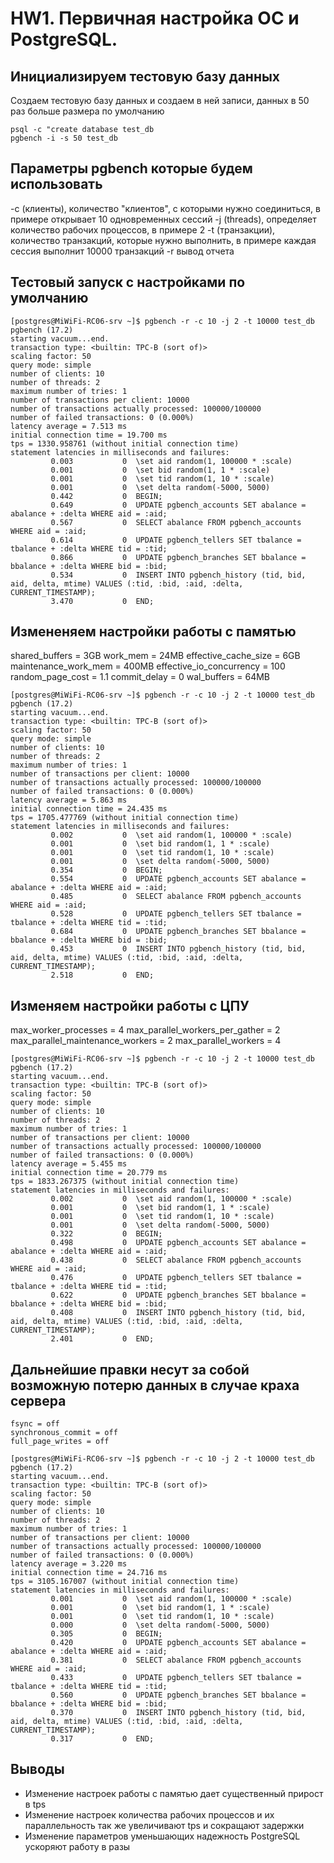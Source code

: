 # HW1. Первичная настройка ОС и PostgreSQL.
## Инициализируем тестовую базу данных
Создаем тестовую базу данных и создаем в ней записи, данных в 50 раз больше размера по умолчанию
```
psql -c "create database test_db
pgbench -i -s 50 test_db
```
## Параметры pgbench которые будем использовать
-c (клиенты), количество "клиентов", с которыми нужно соединиться, в примере открывает 10 одновременных сессий
-j (threads), определяет количество рабочих процессов, в примере 2
-t (транзакции), количество транзакций, которые нужно выполнить, в примере каждая сессия выполнит 10000 транзакций
-r вывод отчета
## Тестовый запуск с настройками по умолчанию 
```
[postgres@MiWiFi-RC06-srv ~]$ pgbench -r -c 10 -j 2 -t 10000 test_db
pgbench (17.2)
starting vacuum...end.
transaction type: <builtin: TPC-B (sort of)>
scaling factor: 50
query mode: simple
number of clients: 10
number of threads: 2
maximum number of tries: 1
number of transactions per client: 10000
number of transactions actually processed: 100000/100000
number of failed transactions: 0 (0.000%)
latency average = 7.513 ms
initial connection time = 19.700 ms
tps = 1330.958761 (without initial connection time)
statement latencies in milliseconds and failures:
         0.003           0  \set aid random(1, 100000 * :scale)
         0.001           0  \set bid random(1, 1 * :scale)
         0.001           0  \set tid random(1, 10 * :scale)
         0.001           0  \set delta random(-5000, 5000)
         0.442           0  BEGIN;
         0.649           0  UPDATE pgbench_accounts SET abalance = abalance + :delta WHERE aid = :aid;
         0.567           0  SELECT abalance FROM pgbench_accounts WHERE aid = :aid;
         0.614           0  UPDATE pgbench_tellers SET tbalance = tbalance + :delta WHERE tid = :tid;
         0.866           0  UPDATE pgbench_branches SET bbalance = bbalance + :delta WHERE bid = :bid;
         0.534           0  INSERT INTO pgbench_history (tid, bid, aid, delta, mtime) VALUES (:tid, :bid, :aid, :delta, CURRENT_TIMESTAMP);
         3.470           0  END;
```
## Измененяем настройки работы с памятью
shared_buffers = 3GB
work_mem = 24MB
effective_cache_size = 6GB
maintenance_work_mem = 400MB
effective_io_concurrency = 100
random_page_cost = 1.1
commit_delay = 0
wal_buffers = 64MB

```
[postgres@MiWiFi-RC06-srv ~]$ pgbench -r -c 10 -j 2 -t 10000 test_db
pgbench (17.2)
starting vacuum...end.
transaction type: <builtin: TPC-B (sort of)>
scaling factor: 50
query mode: simple
number of clients: 10
number of threads: 2
maximum number of tries: 1
number of transactions per client: 10000
number of transactions actually processed: 100000/100000
number of failed transactions: 0 (0.000%)
latency average = 5.863 ms
initial connection time = 24.435 ms
tps = 1705.477769 (without initial connection time)
statement latencies in milliseconds and failures:
         0.002           0  \set aid random(1, 100000 * :scale)
         0.001           0  \set bid random(1, 1 * :scale)
         0.001           0  \set tid random(1, 10 * :scale)
         0.001           0  \set delta random(-5000, 5000)
         0.354           0  BEGIN;
         0.554           0  UPDATE pgbench_accounts SET abalance = abalance + :delta WHERE aid = :aid;
         0.485           0  SELECT abalance FROM pgbench_accounts WHERE aid = :aid;
         0.528           0  UPDATE pgbench_tellers SET tbalance = tbalance + :delta WHERE tid = :tid;
         0.684           0  UPDATE pgbench_branches SET bbalance = bbalance + :delta WHERE bid = :bid;
         0.453           0  INSERT INTO pgbench_history (tid, bid, aid, delta, mtime) VALUES (:tid, :bid, :aid, :delta, CURRENT_TIMESTAMP);
         2.518           0  END;
```
## Изменяем настройки работы с ЦПУ
max_worker_processes = 4
max_parallel_workers_per_gather = 2
max_parallel_maintenance_workers = 2
max_parallel_workers = 4
```
[postgres@MiWiFi-RC06-srv ~]$ pgbench -r -c 10 -j 2 -t 10000 test_db
pgbench (17.2)
starting vacuum...end.
transaction type: <builtin: TPC-B (sort of)>
scaling factor: 50
query mode: simple
number of clients: 10
number of threads: 2
maximum number of tries: 1
number of transactions per client: 10000
number of transactions actually processed: 100000/100000
number of failed transactions: 0 (0.000%)
latency average = 5.455 ms
initial connection time = 20.779 ms
tps = 1833.267375 (without initial connection time)
statement latencies in milliseconds and failures:
         0.002           0  \set aid random(1, 100000 * :scale)
         0.001           0  \set bid random(1, 1 * :scale)
         0.001           0  \set tid random(1, 10 * :scale)
         0.001           0  \set delta random(-5000, 5000)
         0.322           0  BEGIN;
         0.498           0  UPDATE pgbench_accounts SET abalance = abalance + :delta WHERE aid = :aid;
         0.438           0  SELECT abalance FROM pgbench_accounts WHERE aid = :aid;
         0.476           0  UPDATE pgbench_tellers SET tbalance = tbalance + :delta WHERE tid = :tid;
         0.622           0  UPDATE pgbench_branches SET bbalance = bbalance + :delta WHERE bid = :bid;
         0.408           0  INSERT INTO pgbench_history (tid, bid, aid, delta, mtime) VALUES (:tid, :bid, :aid, :delta, CURRENT_TIMESTAMP);
         2.401           0  END;
```




## Дальнейшие правки несут за собой возможную потерю данных в случае краха сервера
```
fsync = off
synchronous_commit = off
full_page_writes = off

[postgres@MiWiFi-RC06-srv ~]$ pgbench -r -c 10 -j 2 -t 10000 test_db
pgbench (17.2)
starting vacuum...end.
transaction type: <builtin: TPC-B (sort of)>
scaling factor: 50
query mode: simple
number of clients: 10
number of threads: 2
maximum number of tries: 1
number of transactions per client: 10000
number of transactions actually processed: 100000/100000
number of failed transactions: 0 (0.000%)
latency average = 3.220 ms
initial connection time = 24.716 ms
tps = 3105.167007 (without initial connection time)
statement latencies in milliseconds and failures:
         0.001           0  \set aid random(1, 100000 * :scale)
         0.001           0  \set bid random(1, 1 * :scale)
         0.001           0  \set tid random(1, 10 * :scale)
         0.000           0  \set delta random(-5000, 5000)
         0.305           0  BEGIN;
         0.420           0  UPDATE pgbench_accounts SET abalance = abalance + :delta WHERE aid = :aid;
         0.381           0  SELECT abalance FROM pgbench_accounts WHERE aid = :aid;
         0.433           0  UPDATE pgbench_tellers SET tbalance = tbalance + :delta WHERE tid = :tid;
         0.560           0  UPDATE pgbench_branches SET bbalance = bbalance + :delta WHERE bid = :bid;
         0.370           0  INSERT INTO pgbench_history (tid, bid, aid, delta, mtime) VALUES (:tid, :bid, :aid, :delta, CURRENT_TIMESTAMP);
         0.317           0  END;

```



## Выводы
 - Изменение настроек работы с памятью дает существенный прирост в tps
 - Изменение настроек количества рабочих процессов и их параллельность так же увеличивают tps и сокращают задержки
 - Изменение параметров уменьшающих надежность PostgreSQL ускоряют работу в разы
